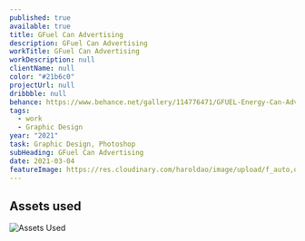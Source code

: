 ```yaml
---
published: true
available: true
title: GFuel Can Advertising
description: GFuel Can Advertising
workTitle: GFuel Can Advertising
workDescription: null
clientName: null
color: "#21b6c0"
projectUrl: null
dribbble: null
behance: https://www.behance.net/gallery/114776471/GFUEL-Energy-Can-Advertising
tags:
  - work
  - Graphic Design
year: "2021"
task: Graphic Design, Photoshop
subHeading: GFuel Can Advertising
date: 2021-03-04
featureImage: https://res.cloudinary.com/haroldao/image/upload/f_auto,q_auto/v1623551947/GFUEL_CAN_Export-min_jyk77y.webp
---
```


## Assets used

![Assets Used](https://res.cloudinary.com/haroldao/image/upload/v1623254844/ASSETS_ruaagv.webp "Assets used for this artwork")
